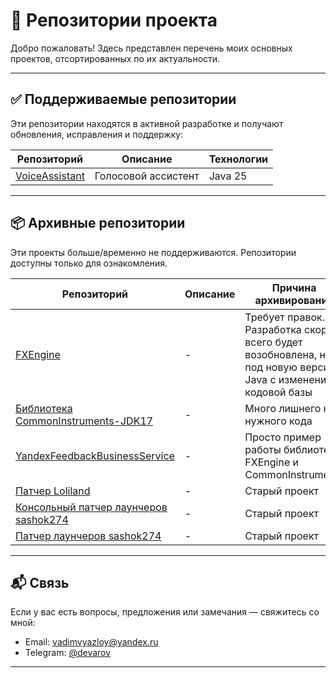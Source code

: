 # 🌟 Репозитории проекта

Добро пожаловать! Здесь представлен перечень моих основных проектов, отсортированных по их актуальности.

---

## ✅ Поддерживаемые репозитории

Эти репозитории находятся в активной разработке и получают обновления, исправления и поддержку:

| Репозиторий | Описание | Технологии |
|------------|-----------|------------|
| [VoiceAssistant](https://github.com/HZERR/VoiceAssistant) | Голосовой ассистент | Java 25 |

---

## 📦 Архивные репозитории

Эти проекты больше/временно не поддерживаются. Репозитории доступны только для ознакомления.

| Репозиторий | Описание | Причина архивирования |
|------------|-----------|------------------------|
| [FXEngine](https://github.com/HZERR/FXEngine) | - | Требует правок. Разработка скорее всего будет возобновлена, но под новую версию Java с изменением кодовой базы |
| [Библиотека CommonInstruments-JDK17](https://github.com/HZERR/CommonInstruments-JDK17) | - | Много лишнего не нужного кода |
| [YandexFeedbackBusinessService](https://github.com/HZERR/YandexFeedbackBusinessService) | - | Просто пример работы библиотек FXEngine и CommonInstruments |
| [Патчер Loliland](https://github.com/HZERR/LoliHook) | - | Старый проект |
| [Консольный патчер лаунчеров sashok274](https://github.com/HZERR/SashokLauncherPatcherConsole) | - | Старый проект |
| [Патчер лаунчеров sashok274](https://github.com/HZERR/HElias) | - | Старый проект |

---

## 📬 Связь

Если у вас есть вопросы, предложения или замечания — свяжитесь со мной:

- Email: [vadimvyazloy@yandex.ru](mailto:vadimvyazloy@yandex.ru)
- Telegram: [@devarov](https://t.me/devarov)

---

